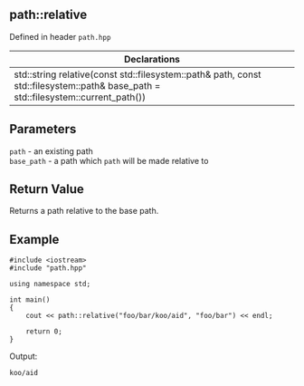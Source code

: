 ## path::relative
Defined in header `path.hpp`

| Declarations |
| --- |
| std::string relative(const std::filesystem::path& path, const std::filesystem::path& base_path = std::filesystem::current_path()) |

## Parameters
`path` - an existing path \
`base_path` - a path which `path` will be made relative to

## Return Value
Returns a path relative to the base path.

## Example
```
#include <iostream>
#include "path.hpp"

using namespace std;

int main()
{
    cout << path::relative("foo/bar/koo/aid", "foo/bar") << endl;

    return 0;
}
```
Output:
```
koo/aid
```